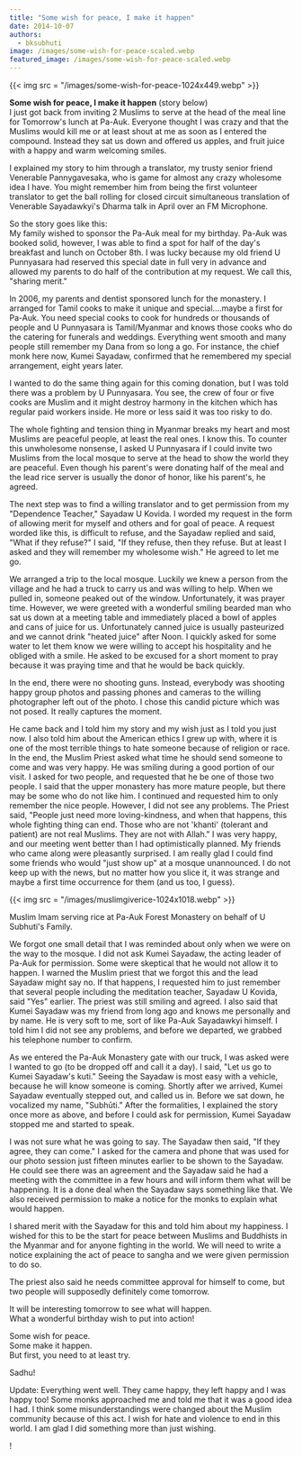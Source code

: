 ```yaml
---
title: "Some wish for peace, I make it happen"
date: 2014-10-07
authors: 
  - bksubhuti
image: /images/some-wish-for-peace-scaled.webp
featured_image: /images/some-wish-for-peace-scaled.webp
---
```


{{< img src = "/images/some-wish-for-peace-1024x449.webp" >}}

**Some wish for peace, I make it happen** (story below)  
I just got back from inviting 2 Muslims to serve at the head of the meal line for Tomorrow's lunch at Pa-Auk. Everyone thought I was crazy and that the Muslims would kill me or at least shout at me as soon as I entered the compound. Instead they sat us down and offered us apples, and fruit juice with a happy and warm welcoming smiles.

I explained my story to him through a translator, my trusty senior friend Venerable Pannygavesaka, who is game for almost any crazy wholesome idea I have. You might remember him from being the first volunteer translator to get the ball rolling for closed circuit simultaneous translation of Venerable Sayadawkyi's Dharma talk in April over an FM Microphone.

So the story goes like this:  
My family wished to sponsor the Pa-Auk meal for my birthday. Pa-Auk was booked solid, however, I was able to find a spot for half of the day's breakfast and lunch on October 8th. I was lucky because my old friend U Punnyasara had reserved this special date in full very in advance and allowed my parents to do half of the contribution at my request. We call this, "sharing merit."

In 2006, my parents and dentist sponsored lunch for the monastery. I arranged for Tamil cooks to make it unique and special....maybe a first for Pa-Auk. You need special cooks to cook for hundreds or thousands of people and U Punnyasara is Tamil/Myanmar and knows those cooks who do the catering for funerals and weddings. Everything went smooth and many people still remember my Dana from so long a go. For instance, the chief monk here now, Kumei Sayadaw, confirmed that he remembered my special arrangement, eight years later.

I wanted to do the same thing again for this coming donation, but I was told there was a problem by U Punnyasara. You see, the crew of four or five cooks are Muslim and it might destroy harmony in the kitchen which has regular paid workers inside. He more or less said it was too risky to do.

The whole fighting and tension thing in Myanmar breaks my heart and most Muslims are peaceful people, at least the real ones. I know this. To counter this unwholesome nonsense, I asked U Punnyasara if I could invite two Muslims from the local mosque to serve at the head to show the world they are peaceful. Even though his parent's were donating half of the meal and the lead rice server is usually the donor of honor, like his parent's, he agreed.

The next step was to find a willing translator and to get permission from my "Dependence Teacher," Sayadaw U Kovida. I worded my request in the form of allowing merit for myself and others and for goal of peace. A request worded like this, is difficult to refuse, and the Sayadaw replied and said, "What if they refuse?" I said, "If they refuse, then they refuse. But at least I asked and they will remember my wholesome wish." He agreed to let me go.

We arranged a trip to the local mosque. Luckily we knew a person from the village and he had a truck to carry us and was willing to help. When we pulled in, someone peaked out of the window. Unfortunately, it was prayer time. However, we were greeted with a wonderful smiling bearded man who sat us down at a meeting table and immediately placed a bowl of apples and cans of juice for us. Unfortunately canned juice is usually pasteurized and we cannot drink "heated juice" after Noon. I quickly asked for some water to let them know we were willing to accept his hospitality and he obliged with a smile. He asked to be excused for a short moment to pray because it was praying time and that he would be back quickly.

In the end, there were no shooting guns. Instead, everybody was shooting happy group photos and passing phones and cameras to the willing photographer left out of the photo. I chose this candid picture which was not posed. It really captures the moment.

He came back and I told him my story and my wish just as I told you just now. I also told him about the American ethics I grew up with, where it is one of the most terrible things to hate someone because of religion or race. In the end, the Muslim Priest asked what time he should send someone to come and was very happy. He was smiling during a good portion of our visit. I asked for two people, and requested that he be one of those two people. I said that the upper monastery has more mature people, but there may be some who do not like him. I continued and requested him to only remember the nice people. However, I did not see any problems. The Priest said, "People just need more loving-kindness, and when that happens, this whole fighting thing can end. Those who are not 'khanti' (tolerant and patient) are not real Muslims. They are not with Allah." I was very happy, and our meeting went better than I had optimistically planned. My friends who came along were pleasantly surprised. I am really glad I could find some friends who would "just show up" at a mosque unannounced. I do not keep up with the news, but no matter how you slice it, it was strange and maybe a first time occurrence for them (and us too, I guess).

{{< img src = "/images/muslimgiverice-1024x1018.webp" >}}

Muslim Imam serving rice at Pa-Auk Forest Monastery on behalf of U Subhuti's Family.

We forgot one small detail that I was reminded about only when we were on the way to the mosque. I did not ask Kumei Sayadaw, the acting leader of Pa-Auk for permission. Some were skeptical that he would not allow it to happen. I warned the Muslim priest that we forgot this and the lead Sayadaw might say no. If that happens, I requested him to just remember that several people including the meditation teacher, Sayadaw U Kovida, said "Yes" earlier. The priest was still smiling and agreed. I also said that Kumei Sayadaw was my friend from long ago and knows me personally and by name. He is very soft to me, sort of like Pa-Auk Sayadawkyi himself. I told him I did not see any problems, and before we departed, we grabbed his telephone number to confirm.

As we entered the Pa-Auk Monastery gate with our truck, I was asked were I wanted to go (to be dropped off and call it a day). I said, "Let us go to Kumei Sayadaw's kuti." Seeing the Sayadaw is most easy with a vehicle, because he will know someone is coming. Shortly after we arrived, Kumei Sayadaw eventually stepped out, and called us in. Before we sat down, he vocalized my name, "Subhūti." After the formalities, I explained the story once more as above, and before I could ask for permission, Kumei Sayadaw stopped me and started to speak.

I was not sure what he was going to say. The Sayadaw then said, "If they agree, they can come." I asked for the camera and phone that was used for our photo session just fifteen minutes earlier to be shown to the Sayadaw. He could see there was an agreement and the Sayadaw said he had a meeting with the committee in a few hours and will inform them what will be happening. It is a done deal when the Sayadaw says something like that. We also received permission to make a notice for the monks to explain what would happen.

I shared merit with the Sayadaw for this and told him about my happiness. I wished for this to be the start for peace between Muslims and Buddhists in the Myanmar and for anyone fighting in the world. We will need to write a notice explaining the act of peace to sangha and we were given permission to do so.

The priest also said he needs committee approval for himself to come, but two people will supposedly definitely come tomorrow.

It will be interesting tomorrow to see what will happen.  
What a wonderful birthday wish to put into action!

Some wish for peace.  
Some make it happen.  
But first, you need to at least try.

Sadhu!

Update: Everything went well. They came happy, they left happy and I was happy too! Some monks approached me and told me that it was a good idea I had. I think some misunderstandings were changed about the Muslim community because of this act. I wish for hate and violence to end in this world. I am glad I did something more than just wishing.

!

